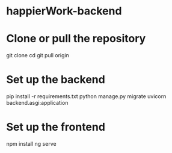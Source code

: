 # happierWork-backend

# Clone or pull the repository
git clone <repository-url>
cd <project-directory>
git pull origin <branch-name>

# Set up the backend
pip install -r requirements.txt
python manage.py migrate
uvicorn backend.asgi:application
<!-- python manage.py runserver -->

# Set up the frontend
npm install
ng serve